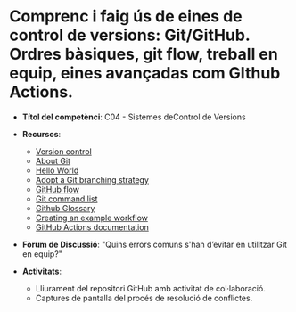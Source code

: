 # Comprenc i faig ús de eines de control de versions: Git/GitHub. Ordres bàsiques, git flow, treball en equip, eines avançadas com GIthub Actions.

- **Títol del competènci**: C04 - Sistemes deControl de Versions  
- **Recursos**:
  - [Version control](https://developer.mozilla.org/en-US/docs/Learn_web_development/Core/Version_control)
  - [About Git](https://docs.github.com/en/get-started/using-git/about-git)
  - [Hello World](https://docs.github.com/en/get-started/start-your-journey/hello-world)
  - [Adopt a Git branching strategy](https://learn.microsoft.com/en-us/azure/devops/repos/git/git-branching-guidance?view=azure-devops)
  - [GitHub flow](https://docs.github.com/en/get-started/using-github/github-flow)
  - [Git command list](https://docs.github.com/en/get-started/start-your-journey/hello-world)  
  - [Github Glossary](https://docs.github.com/en/get-started/learning-about-github/github-glossary#pull-request)
  - [Creating an example workflow](https://docs.github.com/en/actions/use-cases-and-examples/creating-an-example-workflow)
  - [GitHub Actions documentation](https://docs.github.com/en/actions)
  
- **Fòrum de Discussió**: "Quins errors comuns s'han d’evitar en utilitzar Git en equip?"  
- **Activitats**:  
  - Lliurament del repositori GitHub amb activitat de col·laboració.  
  - Captures de pantalla del procés de resolució de conflictes.  
